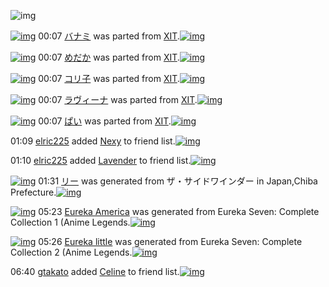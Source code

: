 ![img](http://gdrive-cdn.herokuapp.com/537b65a5bc09f0000721dda7/512px-barcode.png)

[![img](http://www.deviantsart.com/2kbk42q.png)](http://www.barcodekanojo.com/kanojo/2285745/%E3%83%90%E3%83%8A%E3%83%9F) 00:07 [バナミ](http://www.barcodekanojo.com/kanojo/2285745/%E3%83%90%E3%83%8A%E3%83%9F) was parted from [XIT](http://www.barcodekanojo.com/kanojo/2285745/%E3%83%90%E3%83%8A%E3%83%9F).[![img](http://www.deviantsart.com/815jg6.jpeg)](http://www.barcodekanojo.com/user/209348/XIT) 

[![img](http://www.deviantsart.com/3i3gu9e.png)](http://www.barcodekanojo.com/kanojo/1667833/%E3%82%81%E3%81%A0%E3%81%8B) 00:07 [めだか](http://www.barcodekanojo.com/kanojo/1667833/%E3%82%81%E3%81%A0%E3%81%8B) was parted from [XIT](http://www.barcodekanojo.com/kanojo/1667833/%E3%82%81%E3%81%A0%E3%81%8B).[![img](http://www.deviantsart.com/815jg6.jpeg)](http://www.barcodekanojo.com/user/209348/XIT) 

[![img](http://www.deviantsart.com/2f5qjfu.png)](http://www.barcodekanojo.com/kanojo/1856808/%E3%82%B3%E3%83%AA%E5%AD%90) 00:07 [コリ子](http://www.barcodekanojo.com/kanojo/1856808/%E3%82%B3%E3%83%AA%E5%AD%90) was parted from [XIT](http://www.barcodekanojo.com/kanojo/1856808/%E3%82%B3%E3%83%AA%E5%AD%90).[![img](http://www.deviantsart.com/815jg6.jpeg)](http://www.barcodekanojo.com/user/209348/XIT) 

[![img](http://www.deviantsart.com/55hi4l.png)](http://www.barcodekanojo.com/kanojo/518181/%E3%83%A9%E3%83%B4%E3%82%A3%E3%83%BC%E3%83%8A) 00:07 [ラヴィーナ](http://www.barcodekanojo.com/kanojo/518181/%E3%83%A9%E3%83%B4%E3%82%A3%E3%83%BC%E3%83%8A) was parted from [XIT](http://www.barcodekanojo.com/kanojo/518181/%E3%83%A9%E3%83%B4%E3%82%A3%E3%83%BC%E3%83%8A).[![img](http://www.deviantsart.com/815jg6.jpeg)](http://www.barcodekanojo.com/user/209348/XIT) 

[![img](http://www.deviantsart.com/2imhgvl.png)](http://www.barcodekanojo.com/kanojo/414455/%E3%81%B1%E3%81%84) 00:07 [ぱい](http://www.barcodekanojo.com/kanojo/414455/%E3%81%B1%E3%81%84) was parted from [XIT](http://www.barcodekanojo.com/kanojo/414455/%E3%81%B1%E3%81%84).[![img](http://www.deviantsart.com/815jg6.jpeg)](http://www.barcodekanojo.com/user/209348/XIT) 

01:09 [elric225](http://www.barcodekanojo.com/user/500381/elric225) added [Nexy](http://www.barcodekanojo.com/kanojo/2642600/Nexy) to friend list.[![img](http://www.deviantsart.com/2ecboa0.png)](http://www.barcodekanojo.com/kanojo/2642600/Nexy) 

01:10 [elric225](http://www.barcodekanojo.com/user/500381/elric225) added [Lavender](http://www.barcodekanojo.com/kanojo/2784663/Lavender) to friend list.[![img](http://www.deviantsart.com/qq6fum.png)](http://www.barcodekanojo.com/kanojo/2784663/Lavender) 

[![img](http://www.deviantsart.com/315720h.png)](http://www.barcodekanojo.com/kanojo/3193104/%E3%83%AA%E3%83%BC) 01:31 [リー](http://www.barcodekanojo.com/kanojo/3193104/%E3%83%AA%E3%83%BC) was generated from ザ・サイドワインダー in Japan,Chiba Prefecture.[![img](http://www.deviantsart.com/28a71up.jpeg)](http://www.barcodekanojo.com/product_images/barcode/3637449/1329150325/50x50xThe,P20Sidewinder.jpg,qw=88,ah=88.pagespeed.ic.qpdlQ_c9uf.jpg) 

[![img](http://www.deviantsart.com/tfb76b.png)](http://www.barcodekanojo.com/kanojo/3193105/Eureka%20America) 05:23 [Eureka America](http://www.barcodekanojo.com/kanojo/3193105/Eureka%20America) was generated from Eureka Seven: Complete Collection 1 (Anime Legends.[![img](http://www.deviantsart.com/111fm35.jpeg)](http://www.barcodekanojo.com/product_images/barcode/1625258/1425154948/Eureka%20Seven%3A%20Complete%20Collection%201%20%28Anime%20Legends.jpg) 

[![img](http://www.deviantsart.com/7dcfhb.png)](http://www.barcodekanojo.com/kanojo/3193106/Eureka%20little) 05:26 [Eureka little](http://www.barcodekanojo.com/kanojo/3193106/Eureka%20little) was generated from Eureka Seven: Complete Collection 2 (Anime Legends.[![img](http://www.deviantsart.com/30o5eh8.jpeg)](http://www.barcodekanojo.com/product_images/barcode/1634995/1295028979/%E5%8C%97%E7%B1%B3%E7%89%88Eureka+Seven+complete+collection+2.jpg) 

06:40 [gtakato](http://www.barcodekanojo.com/user/499121/gtakato) added [Celine](http://www.barcodekanojo.com/kanojo/1296973/Celine) to friend list.[![img](http://www.deviantsart.com/197j55n.png)](http://www.barcodekanojo.com/kanojo/1296973/Celine) 

